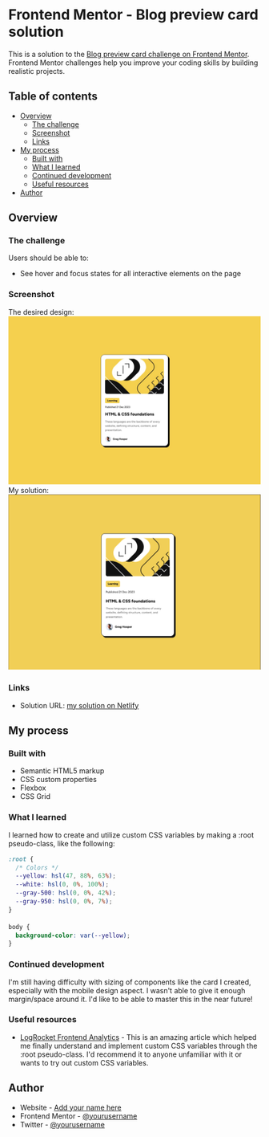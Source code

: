 # Frontend Mentor - Blog preview card solution

This is a solution to the [Blog preview card challenge on Frontend Mentor](https://www.frontendmentor.io/challenges/blog-preview-card-ckPaj01IcS). Frontend Mentor challenges help you improve your coding skills by building realistic projects. 

## Table of contents

- [Overview](#overview)
  - [The challenge](#the-challenge)
  - [Screenshot](#screenshot)
  - [Links](#links)
- [My process](#my-process)
  - [Built with](#built-with)
  - [What I learned](#what-i-learned)
  - [Continued development](#continued-development)
  - [Useful resources](#useful-resources)
- [Author](#author)

## Overview
### The challenge

Users should be able to:

- See hover and focus states for all interactive elements on the page

### Screenshot

The desired design:
![the desktop design by Frontend Mentor](./design/desktop-design.jpg)
My solution:
![my screenshot for a 1440px screen](./my_solution.png)

### Links

- Solution URL: [my solution on Netlify](https://netlify.com)

## My process

### Built with

- Semantic HTML5 markup
- CSS custom properties
- Flexbox
- CSS Grid

### What I learned

I learned how to create and utilize custom CSS variables by making a :root pseudo-class, like the following:


```css
:root {
  /* Colors */
  --yellow: hsl(47, 88%, 63%);
  --white: hsl(0, 0%, 100%);
  --gray-500: hsl(0, 0%, 42%);
  --gray-950: hsl(0, 0%, 7%);
}

body {
  background-color: var(--yellow);
}
```

### Continued development

I'm still having difficulty with sizing of components like the card I created, especially with the mobile design aspect. I wasn't able to give it enough margin/space around it. I'd like to be able to master this in the near future!

### Useful resources

- [LogRocket Frontend Analytics](https://blog.logrocket.com/how-to-use-css-variables-like-a-pro/) - This is an amazing article which helped me finally understand and implement custom CSS variables through the :root pseudo-class. I'd recommend it to anyone unfamiliar with it or wants to try out custom CSS variables.

## Author

- Website - [Add your name here](https://www.your-site.com)
- Frontend Mentor - [@yourusername](https://www.frontendmentor.io/profile/yourusername)
- Twitter - [@yourusername](https://www.twitter.com/yourusername)


